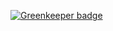 

[![Greenkeeper badge](https://badges.greenkeeper.io/andreiconstantinescu/football-radar.svg)](https://greenkeeper.io/)